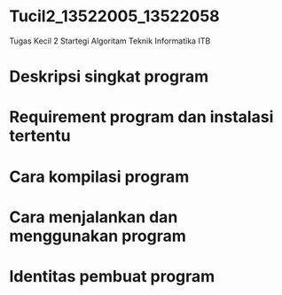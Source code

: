 # Tucil2_13522005_13522058
Tugas Kecil 2 Startegi Algoritam Teknik Informatika ITB

# Deskripsi singkat program

# Requirement program dan instalasi tertentu

# Cara kompilasi program

# Cara menjalankan dan menggunakan program

# Identitas pembuat program
